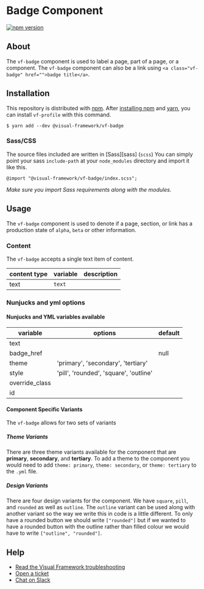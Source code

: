 # Badge Component

[![npm version](https://badge.fury.io/js/%40visual-framework%2Fvf-badge.svg)](https://badge.fury.io/js/%40visual-framework%2Fvf-badge)

## About

The `vf-badge` component is used to label a page, part of a page, or a component. The `vf-badge` component can also be a link using `<a class="vf-badge" href="">badge title</a>`.

## Installation

This repository is distributed with [npm](https://www.npmjs.com/). After [installing npm](https://www.npmjs.com/get-npm) and [yarn](https://classic.yarnpkg.com/en/docs/install), you can install `vf-profile` with this command.

```
$ yarn add --dev @visual-framework/vf-badge
```

### Sass/CSS

The source files included are written in [Sass][sass] (`scss`) You can simply point your sass `include-path` at your `node_modules` directory and import it like this.

```
@import "@visual-framework/vf-badge/index.scss";
```

_Make sure you import Sass requirements along with the modules._


## Usage

The `vf-badge` component is used to denote if a page, section, or link has a production state of `alpha`, `beta` or other information.

### Content

The `vf-badge` accepts a single text item of content.

| content type | variable | description |
| ------------ | -------- | ----------- |
| text         | `text`   |             |


### Nunjucks and yml options

#### Nunjucks and YML variables available

| variable       | options                                | default |
| -------------- | -------------------------------------- | ------- |
| text           |                                        |         |
| badge_href     |                                        | null    |
| theme          | 'primary', 'secondary', 'tertiary'     |         |
| style          | 'pill', 'rounded', 'square', 'outline' |         |
| override_class |                                        |         |
| id             |                                        |         |


#### Component Specific Variants

The `vf-badge` allows for two sets of variants

##### Theme Variants

There are three theme variants available for the component that are **primary**, **secondary**, and **tertiary**. To add a theme to the component you would need to add `theme: primary`, `theme: secondary`, or `theme: tertiary` to the `.yml` file.

##### Design Variants

There are four design variants for the component. We have `square`, `pill`, and `rounded` as well as `outline`. The `outline` variant can be used along with another variant so the way we write this in code is a little different. To only have a rounded button we should write `["rounded"]` but if we wanted to have a rounded button with the outline rather than filled colour we would have to write `["outline", "rounded"]`.


## Help


- [Read the Visual Framework troubleshooting](https://visual-framework.github.io/vf-welcome/troubleshooting/)
- [Open a ticket](https://github.com/visual-framework/vf-core/issues)
- [Chat on Slack](https://join.slack.com/t/visual-framework/shared_invite/enQtNDAxNzY0NDg4NTY0LWFhMjEwNGY3ZTk3NWYxNWVjOWQ1ZWE4YjViZmY1YjBkMDQxMTNlNjQ0N2ZiMTQ1ZTZiMGM4NjU5Y2E0MjM3ZGQ)
